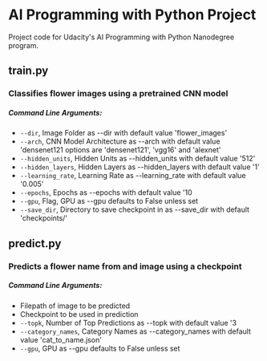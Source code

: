 # AI Programming with Python Project

Project code for Udacity's AI Programming with Python Nanodegree program.


## train.py
### Classifies flower images using a pretrained CNN model
##### Command Line Arguments:
  - `--dir`, Image Folder as --dir with default value 'flower_images'
  - `--arch`, CNN Model Architecture as --arch with default value 'densenet121 options are 'densenet121', 'vgg16' and 'alexnet'
  - `--hidden_units`, Hidden Units as --hidden_units with default value '512'
  - `--hidden_layers`, Hidden Layers as --hidden_layers with default value '1'
  - `--learning_rate`, Learning Rate as --learning_rate with default value '0.005'
  - `--epochs`, Epochs as --epochs with default value '10
  - `--gpu`, Flag, GPU as --gpu defaults to False unless set
  - `--save_dir`, Directory to save checkpoint in as --save_dir with default 'checkpoints/'
    
    
## predict.py
### Predicts a flower name from and image using a checkpoint
##### Command Line Arguments:
  - Filepath of image to be predicted
  - Checkpoint to be used in prediction
  - `--topk`, Number of Top Predictions as --topk with default value '3
  - `--category_names`, Category Names as --category_names with default value 'cat_to_name.json'
  - `--gpu`, GPU as --gpu defaults to False unless set
